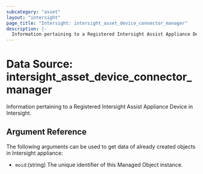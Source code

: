 ```yaml
---
subcategory: "asset"
layout: "intersight"
page_title: "Intersight: intersight_asset_device_connector_manager"
description: |-
  Information pertaining to a Registered Intersight Assist Appliance Device in Intersight.
---
```


# Data Source: intersight_asset_device_connector_manager
Information pertaining to a Registered Intersight Assist Appliance Device in Intersight.
## Argument Reference
The following arguments can be used to get data of already created objects in Intersight appliance:
* `moid`:(string) The unique identifier of this Managed Object instance. 
